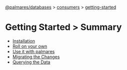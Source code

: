 [@palmares/databases](https://github.com/palmaresHQ/palmares/blob/model-fields-new-api/packages/databases/docs/introduction.md) >
[consumers](https://github.com/palmaresHQ/palmares/blob/model-fields-new-api/packages/databases/docs/consumers/summary.md) >
[getting-started](https://github.com/palmaresHQ/palmares/blob/model-fields-new-api/packages/databases/docs/consumers/getting-started/summary.md)

# Getting Started > Summary

- [Installation](https://github.com/palmaresHQ/palmares/blob/model-fields-new-api/packages/databases/docs/consumers/getting-started/installation.md)
- [Roll on your own](https://github.com/palmaresHQ/palmares/blob/model-fields-new-api/packages/databases/docs/consumers/getting-started/on-your-own.md)
- [Use it with palmares](https://github.com/palmaresHQ/palmares/blob/model-fields-new-api/packages/databases/docs/consumers/getting-started/with-palmares.md)
- [Migrating the Changes](https://github.com/palmaresHQ/palmares/blob/model-fields-new-api/packages/databases/docs/consumers/getting-started/migrating-the-changes.md)
- [Querying the Data](https://github.com/palmaresHQ/palmares/blob/model-fields-new-api/packages/databases/docs/consumers/getting-started/querying-the-data.md)
